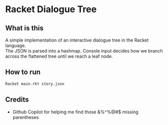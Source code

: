 # Racket Dialogue Tree
## What is this
A simple implementation of an interactive dialogue tree in the Racket language.  
The JSON is parsed into a hashmap. Console input decides how we branch across the flattened tree until we reach a leaf node.  

##  How to run
```bash
Racket main.rkt story.json
```

## Credits
- Github Copilot for helping me find those &%^%@#$ missing parentheses
